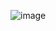 


![image](https://github.com/kodesam/password-manager/assets/81068983/4b873760-7090-42df-81f8-80686f04144c)
